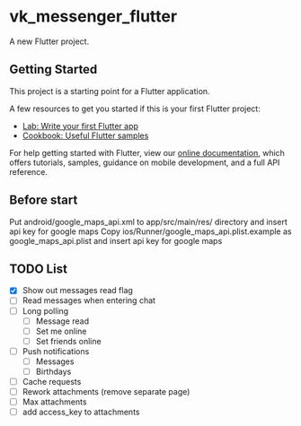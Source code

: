 # vk_messenger_flutter

A new Flutter project.

## Getting Started

This project is a starting point for a Flutter application.

A few resources to get you started if this is your first Flutter project:

- [Lab: Write your first Flutter app](https://flutter.dev/docs/get-started/codelab)
- [Cookbook: Useful Flutter samples](https://flutter.dev/docs/cookbook)

For help getting started with Flutter, view our
[online documentation](https://flutter.dev/docs), which offers tutorials,
samples, guidance on mobile development, and a full API reference.

## Before start
Put android/google_maps_api.xml to app/src/main/res/ directory and insert api key for google maps
Copy ios/Runner/google_maps_api.plist.example as google_maps_api.plist and insert api key for google maps

## TODO List

- [x] Show out messages read flag
- [ ] Read messages when entering chat
- [ ] Long polling
  - [ ] Message read
  - [ ] Set me online
  - [ ] Set friends online
- [ ] Push notifications
  - [ ] Messages
  - [ ] Birthdays
- [ ] Cache requests
- [ ] Rework attachments (remove separate page)
- [ ] Max attachments
- [ ] add access_key to attachments
